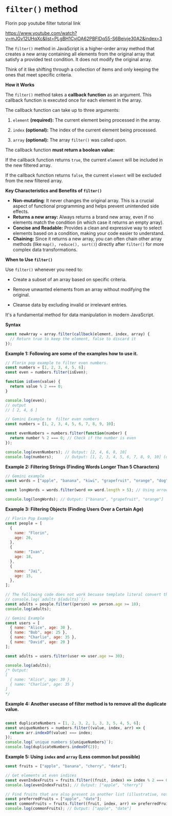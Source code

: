 # `filter()` method

Florin pop youtube filter tutorial link 

<https://www.youtube.com/watch?v=mJGv12UHqXc&list=PLgBH1CvjOA62PBFIDq55-S6Beivje30A2&index=3> 

The `filter()` method in JavaScript is a higher-order array method that creates a new array containing all elements from the original array that satisfy a provided test condition. It does not modify the original array.

Think of it like shifting through a collection of items and only keeping the ones that meet specific criteria.

**How it Works**

The `filter()` method takes a **callback function** as an argument. This callback function is executed once for each element in the array.

The callback function can take up to three arguments:

1. `element` **(required):** The current element being processed in the array.

2. `index` **(optional):** The index of the current element being processed.

3. `array` **(optional):** The array `filter()` was called upon.

The callback function **must return a boolean value:**

If the callback function returns `true`, the current `element` will be included in the new filtered array.

If the callback function returns `false`, the current `element` will be excluded from the new filtered array.


**Key Characteristics and Benefits of `filter()`** 
- **Non-mutating**: It never changes the original array. This is a crucial aspect of functional programming and helps prevent unintended side effects.
- **Returns a new array:** Always returns a brand new array, even if no elements match the condition (in which case it returns an empty array).
- **Concise and Readable:** Provides a clean and expressive way to select elements based on a condition, making your code easier to understand.
- **Chaining:** Since it returns a new array, you can often chain other array methods (like `map(), reduce(), sort()`) directly after `filter()` for more complex data transformations.

**When to Use `filter()`**

Use `filter()` whenever you need to:

- Create a subset of an array based on specific criteria.

- Remove unwanted elements from an array without modifying the original.

- Cleanse data by excluding invalid or irrelevant entries.

It's a fundamental method for data manipulation in modern JavaScript.


**Syntax** 
```js
const newArray = array.filter(callback(element, index, array) {
  // Return true to keep the element, false to discard it
});
```
**Example 1: Following are some of the examples how to use it.**
```js
// Florin pop example to filter even numbers.
const numbers = [1, 2, 3, 4, 5, 6];
const even = numbers.filter(isEven);

function isEven(value) {
  return value % 2 === 0;
}

console.log(even);
// output
// [ 2, 4, 6 ]

// Gemini Example to  filter even numbers
const numbers = [1, 2, 3, 4, 5, 6, 7, 8, 9, 10];

const evenNumbers = numbers.filter(function(number) {
  return number % 2 === 0; // Check if the number is even
});

console.log(evenNumbers); // Output: [2, 4, 6, 8, 10]
console.log(numbers);     // Output: [1, 2, 3, 4, 5, 6, 7, 8, 9, 10] (original array unchanged)

```

**Example 2: Filtering Strings (Finding Words Longer Than 5 Characters)** 
```js
// Gemini example
const words = ["apple", "banana", "kiwi", "grapefruit", "orange", "dog"];

const longWords = words.filter(word => word.length > 5); // Using arrow function for conciseness

console.log(longWords); // Output: ["banana", "grapefruit", "orange"]
```


**Example 3: Filtering Objects (Finding Users Over a Certain Age)** 

```js
// Florin Pop Example
const people = [
  {
    name: "Florin",
    age: 26,
  },
  {
    name: "Ivan",
    age: 18,
  },
  {
    name: "Jai",
    age: 15,
  },
];

// The following code does not work becuase template literal convert the output to tostring.
// console.log(`adults ${adults}`);
const adults = people.filter((person) => person.age >= 18);
console.log(adults);

// Gemini Example
const users = [
  { name: "Alice", age: 30 },
  { name: "Bob", age: 25 },
  { name: "Charlie", age: 35 },
  { name: "David", age: 20 }
];

const adults = users.filter(user => user.age >= 30);

console.log(adults);
/* Output:
[
  { name: "Alice", age: 30 },
  { name: "Charlie", age: 35 }
]
*/

```

**Example 4: Another usecase of filter method is to remove all the duplicate value.**
```js

const duplicateNumbers = [1, 2, 3, 2, 1, 3, 3, 5, 4, 5, 6];
const uniqueNumbers = numbers.filter((value, index, arr) => {
  return arr.indexOf(value) === index;
});
console.log(`unique numbers ${uniqueNumbers}`);
console.log(duplicateNumbers.indexOf(2));
```

**Example 5: Using `index` and `array` (Less common but possible)** 
```js
const fruits = ["apple", "banana", "cherry", "date"];

// Get elements at even indices
const evenIndexFruits = fruits.filter((fruit, index) => index % 2 === 0);
console.log(evenIndexFruits); // Output: ["apple", "cherry"]

// Find fruits that are also present in another list (illustrative, not typical filter use)
const preferredFruits = ["apple", "date"];
const commonFruits = fruits.filter((fruit, index, arr) => preferredFruits.includes(fruit));
console.log(commonFruits); // Output: ["apple", "date"]

```

